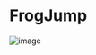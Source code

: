 # FrogJump

![image](https://user-images.githubusercontent.com/80744000/228276203-d0647113-b8aa-4a1d-936e-3d4ade936a1d.png)
